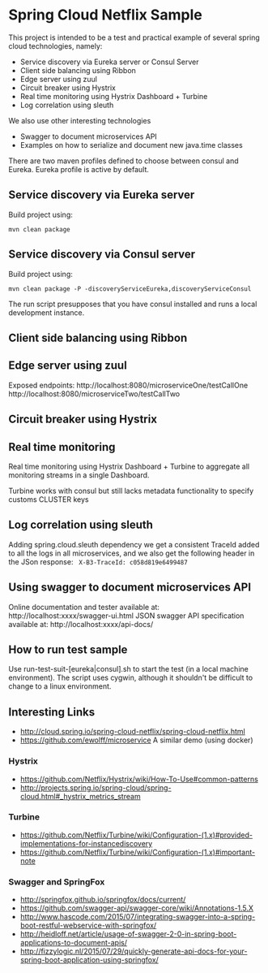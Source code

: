 #  Spring Cloud Netflix Sample

This project is intended to be a test and practical example of several spring cloud technologies, namely:

- Service discovery via Eureka server or Consul Server
- Client side balancing using Ribbon
- Edge server using zuul
- Circuit breaker using Hystrix
- Real time monitoring using Hystrix Dashboard + Turbine
- Log correlation using sleuth

We also use other interesting technologies

- Swagger to document microservices API
- Examples on how to serialize and document new java.time classes 


There are two maven profiles defined to choose between consul and Eureka. Eureka profile is active by default.

## Service discovery via Eureka server

Build project using:

`mvn clean package`

## Service discovery via Consul server

Build project using:

`mvn clean package -P -discoveryServiceEureka,discoveryServiceConsul`

The run script presupposes that you have consul installed and runs a local development instance.

## Client side balancing using Ribbon

## Edge server using zuul

Exposed endpoints:
http://localhost:8080/microserviceOne/testCallOne
http://localhost:8080/microserviceTwo/testCallTwo

## Circuit breaker using Hystrix

##  Real time monitoring

Real time monitoring using Hystrix Dashboard + Turbine to aggregate all monitoring streams in a single Dashboard.

Turbine works with consul but still lacks metadata functionality to specify customs CLUSTER keys

## Log correlation using sleuth

  Adding spring.cloud.sleuth dependency we get a consistent TraceId added to all the 
  logs in all microservices, and we also get the following header in the JSon 
  response:  ` X-B3-TraceId: c058d819e6499487`

## Using swagger to document microservices API

  Online documentation and tester available at: http://localhost:xxxx/swagger-ui.html
  JSON swagger API specification available at: http://localhost:xxxx/api-docs/

## How to run test sample

Use run-test-suit-[eureka|consul].sh to start the test (in a local machine environment).
The script uses cygwin, although it shouldn't be difficult to change to a linux environment.

## Interesting Links

- http://cloud.spring.io/spring-cloud-netflix/spring-cloud-netflix.html
- https://github.com/ewolff/microservice  A similar demo (using docker)

### Hystrix

- https://github.com/Netflix/Hystrix/wiki/How-To-Use#common-patterns
- http://projects.spring.io/spring-cloud/spring-cloud.html#_hystrix_metrics_stream

### Turbine

- https://github.com/Netflix/Turbine/wiki/Configuration-(1.x)#provided-implementations-for-instancediscovery
- https://github.com/Netflix/Turbine/wiki/Configuration-(1.x)#important-note

### Swagger and SpringFox

- http://springfox.github.io/springfox/docs/current/
- https://github.com/swagger-api/swagger-core/wiki/Annotations-1.5.X
- http://www.hascode.com/2015/07/integrating-swagger-into-a-spring-boot-restful-webservice-with-springfox/
- http://heidloff.net/article/usage-of-swagger-2-0-in-spring-boot-applications-to-document-apis/
- http://fizzylogic.nl/2015/07/29/quickly-generate-api-docs-for-your-spring-boot-application-using-springfox/

